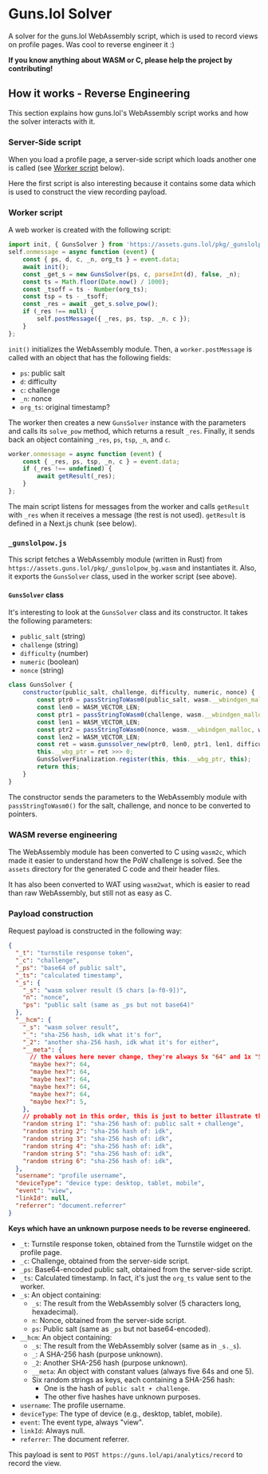 # Guns.lol Solver

A solver for the guns.lol WebAssembly script, which is used to record views on profile pages. Was cool to reverse engineer it :)

**If you know anything about WASM or C, please help the project by contributing!**

## How it works - Reverse Engineering

This section explains how guns.lol's WebAssembly script works and how the solver interacts with it.

### Server-Side script

When you load a profile page, a server-side script which loads another one is called (see [Worker script](#worker-script) below).

Here the first script is also interesting because it contains some data which is used to construct the view recording payload.

### Worker script

A web worker is created with the following script:
```js
import init, { GunsSolver } from 'https://assets.guns.lol/pkg/_gunslolpow.js';
self.onmessage = async function (event) {
    const { ps, d, c, _n, org_ts } = event.data;
    await init();
    const _get_s = new GunsSolver(ps, c, parseInt(d), false, _n);
    const ts = Math.floor(Date.now() / 1000);
    const _tsoff = ts - Number(org_ts);
    const tsp = ts - _tsoff;
    const _res = await _get_s.solve_pow();
    if (_res !== null) {
        self.postMessage({ _res, ps, tsp, _n, c });
    }
};
```

`init()` initializes the WebAssembly module.
Then, a `worker.postMessage` is called with an object that has the following fields:
- `ps`: public salt
- `d`: difficulty
- `c`: challenge
- `_n`: nonce
- `org_ts`: original timestamp?

The worker then creates a new `GunsSolver` instance with the parameters and calls its `solve_pow` method, which returns a result `_res`.
Finally, it sends back an object containing `_res`, `ps`, `tsp`, `_n`, and `c`.

```js
worker.onmessage = async function (event) {
    const { _res, ps, tsp, _n, c } = event.data;
    if (_res !== undefined) {
        await getResult(_res);
    }
};
```

The main script listens for messages from the worker and calls `getResult` with `_res` when it receives a message (the rest is not used). `getResult` is defined in a Next.js chunk (see below).

### `_gunslolpow.js`

This script fetches a WebAssembly module (written in Rust) from `https://assets.guns.lol/pkg/_gunslolpow_bg.wasm` and instantiates it.
Also, it exports the `GunsSolver` class, used in the worker script (see above).

#### `GunsSolver` class

It's interesting to look at the `GunsSolver` class and its constructor. It takes the following parameters:
- `public_salt` (string)
- `challenge` (string)
- `difficulty` (number)
- `numeric` (boolean)
- `nonce` (string)

```js
class GunsSolver {
    constructor(public_salt, challenge, difficulty, numeric, nonce) {
        const ptr0 = passStringToWasm0(public_salt, wasm.__wbindgen_malloc, wasm.__wbindgen_realloc);
        const len0 = WASM_VECTOR_LEN;
        const ptr1 = passStringToWasm0(challenge, wasm.__wbindgen_malloc, wasm.__wbindgen_realloc);
        const len1 = WASM_VECTOR_LEN;
        const ptr2 = passStringToWasm0(nonce, wasm.__wbindgen_malloc, wasm.__wbindgen_realloc);
        const len2 = WASM_VECTOR_LEN;
        const ret = wasm.gunssolver_new(ptr0, len0, ptr1, len1, difficulty, numeric, ptr2, len2);
        this.__wbg_ptr = ret >>> 0;
        GunsSolverFinalization.register(this, this.__wbg_ptr, this);
        return this;
    }
}
```

The constructor sends the parameters to the WebAssembly module with `passStringToWasm0()` for the salt, challenge, and nonce to be converted to pointers.

### WASM reverse engineering

The WebAssembly module has been converted to C using `wasm2c`, which made it easier to understand how the PoW challenge is solved. See the `assets` directory for the generated C code and their header files.

It has also been converted to WAT using `wasm2wat`, which is easier to read than raw WebAssembly, but still not as easy as C.

### Payload construction

Request payload is constructed in the following way:
```json
{
  "_t": "turnstile response token",
  "_c": "challenge",
  "_ps": "base64 of public salt",
  "_ts": "calculated timestamp",
  "_s": {
    "_s": "wasm solver result (5 chars [a-f0-9])",
    "n": "nonce",
    "ps": "public salt (same as _ps but not base64)"
  },
  "__hcm": {
    "_s": "wasm solver result",
    "_": "sha-256 hash, idk what it's for",
    "_2": "another sha-256 hash, idk what it's for either",
    "__meta": {
      // the values here never change, they're always 5x "64" and 1x "5"
      "maybe hex?": 64,
      "maybe hex?": 64,
      "maybe hex?": 64,
      "maybe hex?": 64,
      "maybe hex?": 64,
      "maybe hex?": 5,
    },
    // probably not in this order, this is just to better illustrate the structure
    "random string 1": "sha-256 hash of: public salt + challenge",
    "random string 2": "sha-256 hash of: idk",
    "random string 3": "sha-256 hash of: idk",
    "random string 4": "sha-256 hash of: idk",
    "random string 5": "sha-256 hash of: idk",
    "random string 6": "sha-256 hash of: idk",
  },
  "username": "profile username",
  "deviceType": "device type: desktop, tablet, mobile",
  "event": "view",
  "linkId": null,
  "referrer": "document.referrer"
}
```

**Keys which have an unknown purpose needs to be reverse engineered.**
- `_t`: Turnstile response token, obtained from the Turnstile widget on the profile page.
- `_c`: Challenge, obtained from the server-side script.
- `_ps`: Base64-encoded public salt, obtained from the server-side script.
- `_ts`: Calculated timestamp. In fact, it's just the `org_ts` value sent to the worker.
- `_s`: An object containing:
  - `_s`: The result from the WebAssembly solver (5 characters long, hexadecimal).
  - `n`: Nonce, obtained from the server-side script.
  - `ps`: Public salt (same as `_ps` but not base64-encoded).
- `__hcm`: An object containing:
  - `_s`: The result from the WebAssembly solver (same as in `_s._s`).
  - `_`: A SHA-256 hash (purpose unknown).
  - `_2`: Another SHA-256 hash (purpose unknown).
  - `__meta`: An object with constant values (always five 64s and one 5).
  - Six random strings as keys, each containing a SHA-256 hash:
    - One is the hash of `public salt + challenge`.
    - The other five hashes have unknown purposes.
- `username`: The profile username.
- `deviceType`: The type of device (e.g., desktop, tablet, mobile).
- `event`: The event type, always "view".
- `linkId`: Always null.
- `referrer`: The document referrer.

This payload is sent to `POST https://guns.lol/api/analytics/record` to record the view.